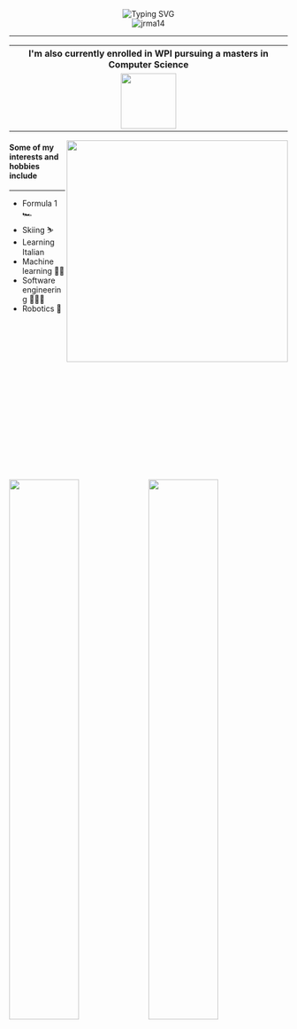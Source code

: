 <div align="center">
<img src="https://readme-typing-svg.demolab.com?font=Fira+Code&size=22&duration=1000&pause=500&background=FFFFFF&center=true&vCenter=true&width=435&height=100&lines=Hi!+%F0%9F%91%8B;I'm+Jacob" alt="Typing SVG" />
</div>
<div align="center">
<img src="https://komarev.com/ghpvc/?username=jrma14&label=Profile%20views&color=blue&style=plastic"
    alt="jrma14" /> 
</div>
<hr>
<table>
    <tr>
        <!--<th>I'm currently a software engineering intern at Fidelity Investments</th>-->
        <th>I'm also currently enrolled in WPI pursuing a masters in Computer Science</th>
    </tr>
    <tr>
        <!--<td align="center"><img height=100px src="https://logos-world.net/wp-content/uploads/2021/02/Fidelity-Logo.png"/></td>-->
        <td align="center"><img height=100px src="https://cdn.discordapp.com/attachments/701535716022288436/1127635226168930305/WPI_Inst_Prim_FulClr.png"/></td>
    </tr>
</table>
<img align="right" width=400px src="https://cdn.discordapp.com/attachments/701535716022288436/1127416953582145546/If_you_see_this_say_hi.JPG"/>
<h4>Some of my interests and hobbies include</h4>
<hr/>
<ul>
    <li>Formula 1 🏎️</li>
    <li>Skiing ⛷️</li>
    <li>Learning Italian <img width=15px src="https://github.com/csmoore/country-flag-icons/blob/master/country-flags-4x3-svg/it.svg"/></li>
    <li>Machine learning 🤖🧠</li>
    <li>Software engineering 👩🏻‍💻</li>
    <li>Robotics 🤖</li>
</ul>
<br/>
<br/>
<br/>
<br/>
<br/>
<br/>
<br/>
<br/>
<br/>
<br/>
<br/>
<br/>
<br/>
<br/>
<br/>
<br/>
<p>
    <img width=50% src="https://streak-stats.demolab.com/?user=jrma14&mode=weekly&theme=dark"/><img align="top" width=50% src="https://github-profile-trophy.vercel.app/?username=jrma14&theme=juicyfresh&no-bg=true" />
</p>
